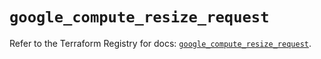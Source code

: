 # `google_compute_resize_request`

Refer to the Terraform Registry for docs: [`google_compute_resize_request`](https://registry.terraform.io/providers/hashicorp/google/6.45.0/docs/resources/compute_resize_request).
